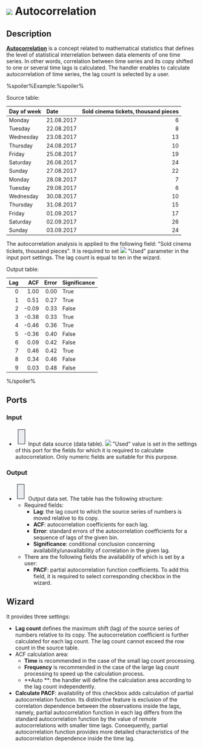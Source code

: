 # ![ ](../../images/icons/components/autocorrelation_default.svg) Autocorrelation

## Description

**[Autocorrelation](https://wiki.loginom.ru/articles/autocorrelation.html)** is a concept related to mathematical statistics that defines the level of statistical interrelation between data elements of one time series. In other words, correlation between time series and its copy shifted to one or several time lags is calculated. The handler enables to calculate autocorrelation of time series, the lag count is selected by a user.

%spoiler%Example:%spoiler%

Source table:

| Day of week | Date | Sold cinema tickets, thousand pieces |
| :----------- | :---- | ---------------------------------: |
| Monday | 21.08.2017 | 6 |
| Tuesday | 22.08.2017 | 8 |
| Wednesday | 23.08.2017 | 13 |
| Thursday | 24.08.2017 | 10 |
| Friday | 25.08.2017 | 19 |
| Saturday | 26.08.2017 | 24 |
| Sunday | 27.08.2017 | 22 |
| Monday | 28.08.2017 | 7 |
| Tuesday | 29.08.2017 | 6 |
| Wednesday | 30.08.2017 | 10 |
| Thursday | 31.08.2017 | 15 |
| Friday | 01.09.2017 | 17 |
| Saturday | 02.09.2017 | 26 |
| Sunday | 03.09.2017 | 24 |

The autocorrelation analysis is applied to the following field: "Sold cinema tickets, thousand pieces". It is required to set ![ ](../../images/icons/usage-types/active_default.svg) "Used" parameter in the input port settings. The lag count is equal to ten in the wizard.

Output table:

| Lag | ACF | Error | Significance |
| ------: | ------: | ------------: | :-------------------- |
| 0 | 1.00 | 0.00 | True |
| 1 | 0.51 | 0.27 | True |
| 2 | -0.09 | 0.33 | False |
| 3 | -0.38 | 0.33 | True |
| 4 | -0.46 | 0.36 | True |
| 5 | -0.36 | 0.40 | False |
| 6 | 0.09 | 0.42 | False |
| 7 | 0.46 | 0.42 | True |
| 8 | 0.34 | 0.46 | False |
| 9 | 0.03 | 0.48 | False |

%/spoiler%

## Ports

### Input

* ![ ](../../images/icons/app/node/ports/inputs/table_inactive.svg) Input data source (data table). ![ ](../../images/icons/usage-types/active_default.svg) "Used" value is set in the settings of this port for the fields for which it is required to calculate autocorrelation. Only numeric fields are suitable for this purpose.

### Output

* ![ ](../../images/icons/app/node/ports/outputs/table_inactive.svg) Output data set. The table has the following structure:
   * Required fields:
      * **Lag**: the lag count to which the source series of numbers is moved relative to its copy.
      * **ACF**: autocorrelation coefficients for each lag.
      * **Error**: standard errors of the autocorrelation coefficients for a sequence of lags of the given bin.
      * **Significance**: conditional conclusion concerning availability/unavailability of correlation in the given lag.
   * There are the following fields the availability of which is set by a user:
      * **PACF**: partial autocorrelation function coefficients. To add this field, it is required to select corresponding checkbox in the wizard.

## Wizard

It provides three settings:

* **Lag count** defines the maximum shift (lag) of the source series of numbers relative to its copy. The autocorrelation coefficient is further calculated for each lag count. The lag count cannot exceed the row count in the source table.
* ACF calculation area:
   * **Time** is recommended in the case of the small lag count processing.
   * **Frequency** is recommended in the case of the large lag count processing to speed up the calculation process.
   * **Auto **: the handler will define the calculation area according to the lag count independently.
* **Calculate PACF**: availability of this checkbox adds calculation of partial autocorrelation function. Its distinctive feature is exclusion of the correlation dependence between the observations inside the lags, namely, partial autocorrelation function in each lag differs from the standard autocorrelation function by the value of remote autocorrelations with smaller time lags. Consequently, partial autocorrelation function provides more detailed characteristics of the autocorrelation dependence inside the time lag.
